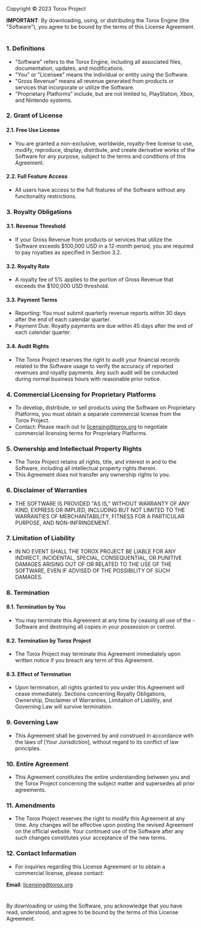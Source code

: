 Copyright © 2023 Torox Project

**IMPORTANT**: By downloading, using, or distributing the Torox Engine (the "Software"), you agree to be bound by the terms of this License Agreement.

#

### 1. Definitions
- "Software" refers to the Torox Engine, including all associated files, documentation, updates, and modifications.
- "You" or "Licensee" means the individual or entity using the Software.
- "Gross Revenue" means all revenue generated from products or services that incorporate or utilize the Software.
- "Proprietary Platforms" include, but are not limited to, PlayStation, Xbox, and Nintendo systems.
### 2. Grant of License
#### 2.1. Free Use License
- You are granted a non-exclusive, worldwide, royalty-free license to use, modify, reproduce, display, distribute, and create derivative works of the Software for any purpose, subject to the terms and conditions of this Agreement.
#### 2.2. Full Feature Access
- All users have access to the full features of the Software without any functionality restrictions.
### 3. Royalty Obligations
#### 3.1. Revenue Threshold
- If your Gross Revenue from products or services that utilize the Software exceeds $100,000 USD in a 12-month period, you are required to pay royalties as specified in Section 3.2.
#### 3.2. Royalty Rate
- A royalty fee of 5% applies to the portion of Gross Revenue that exceeds the $100,000 USD threshold.
#### 3.3. Payment Terms
- Reporting: You must submit quarterly revenue reports within 30 days after the end of each calendar quarter.
- Payment Due: Royalty payments are due within 45 days after the end of each calendar quarter.
#### 3.4. Audit Rights
- The Torox Project reserves the right to audit your financial records related to the Software usage to verify the accuracy of reported revenues and royalty payments. Any such audit will be conducted during normal business hours with reasonable prior notice.
### 4. Commercial Licensing for Proprietary Platforms
- To develop, distribute, or sell products using the Software on Proprietary Platforms, you must obtain a separate commercial license from the Torox Project.
- Contact: Please reach out to licensing@torox.org to negotiate commercial licensing terms for Proprietary Platforms.
### 5. Ownership and Intellectual Property Rights
- The Torox Project retains all rights, title, and interest in and to the Software, including all intellectual property rights therein.
- This Agreement does not transfer any ownership rights to you.
### 6. Disclaimer of Warranties
- THE SOFTWARE IS PROVIDED "AS IS," WITHOUT WARRANTY OF ANY KIND, EXPRESS OR IMPLIED, INCLUDING BUT NOT LIMITED TO THE WARRANTIES OF MERCHANTABILITY, FITNESS FOR A PARTICULAR PURPOSE, AND NON-INFRINGEMENT.
### 7. Limitation of Liability
- IN NO EVENT SHALL THE TOROX PROJECT BE LIABLE FOR ANY INDIRECT, INCIDENTAL, SPECIAL, CONSEQUENTIAL, OR PUNITIVE DAMAGES ARISING OUT OF OR RELATED TO THE USE OF THE SOFTWARE, EVEN IF ADVISED OF THE POSSIBILITY OF SUCH DAMAGES.
### 8. Termination
#### 8.1. Termination by You

- You may terminate this Agreement at any time by ceasing all use of the - Software and destroying all copies in your possession or control.
#### 8.2. Termination by Torox Project

- The Torox Project may terminate this Agreement immediately upon written notice if you breach any term of this Agreement.
#### 8.3. Effect of Termination

- Upon termination, all rights granted to you under this Agreement will cease immediately. Sections concerning Royalty Obligations, Ownership, Disclaimer of Warranties, Limitation of Liability, and Governing Law will survive termination.
### 9. Governing Law
- This Agreement shall be governed by and construed in accordance with the laws of [Your Jurisdiction], without regard to its conflict of law principles.
### 10. Entire Agreement
- This Agreement constitutes the entire understanding between you and the Torox Project concerning the subject matter and supersedes all prior agreements.
### 11. Amendments
- The Torox Project reserves the right to modify this Agreement at any time. Any changes will be effective upon posting the revised Agreement on the official website. Your continued use of the Software after any such changes constitutes your acceptance of the new terms.
### 12. Contact Information
- For inquiries regarding this License Agreement or to obtain a commercial license, please contact:

**Email**: licensing@torox.org
#
By downloading or using the Software, you acknowledge that you have read, understood, and agree to be bound by the terms of this License Agreement.
